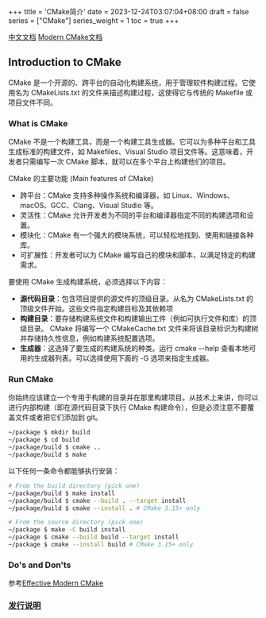 +++
title = 'CMake简介'
date = 2023-12-24T03:07:04+08:00
draft = false
series = ["CMake"]
series_weight = 1
toc = true
+++

[中文文档](https://cmake-doc.readthedocs.io/zh-cn/latest/index.html#)
[Modern CMake文档](https://modern-cmake-cn.github.io/Modern-CMake-zh_CN/)
## Introduction to CMake
CMake 是一个开源的、跨平台的自动化构建系统，用于管理软件构建过程。它使用名为 CMakeLists.txt 的文件来描述构建过程，这使得它与传统的 Makefile 或项目文件不同。

### What is CMake
CMake 不是一个构建工具，而是一个构建工具生成器。它可以为多种平台和工具生成标准的构建文件，如 Makefiles、Visual Studio 项目文件等。这意味着，开发者只需编写一次 CMake 脚本，就可以在多个平台上构建他们的项目。

CMake 的主要功能 (Main features of CMake)
- 跨平台：CMake 支持多种操作系统和编译器，如 Linux、Windows、macOS、GCC、Clang、Visual Studio 等。
- 灵活性：CMake 允许开发者为不同的平台和编译器指定不同的构建选项和设置。
- 模块化：CMake 有一个强大的模块系统，可以轻松地找到、使用和链接各种库。
- 可扩展性：开发者可以为 CMake 编写自己的模块和脚本，以满足特定的构建需求。

要使用 CMake 生成构建系统，必须选择以下内容：

- **源代码目录**：包含项目提供的源文件的顶级目录。从名为 CMakeLists.txt 的顶级文件开始。这些文件指定构建目标及其依赖项
- **构建目录**：要存储构建系统文件和构建输出工件（例如可执行文件和库）的顶级目录。 CMake 将编写一个 CMakeCache.txt 文件来将该目录标识为构建树并存储持久性信息，例如构建系统配置选项。
- **生成器**：这选择了要生成的构建系统的种类。运行 cmake --help 查看本地可用的生成器列表。可以选择使用下面的 -G 选项来指定生成器。

### Run CMake
你始终应该建立一个专用于构建的目录并在那里构建项目。从技术上来讲，你可以进行内部构建（即在源代码目录下执行 CMake 构建命令），但是必须注意不要覆盖文件或者把它们添加到 git。

```bash
~/package $ mkdir build
~/package $ cd build
~/package/build $ cmake ..
~/package/build $ make
```
以下任何一条命令都能够执行安装：
```bash
# From the build directory (pick one)
~/package/build $ make install
~/package/build $ cmake --build . --target install
~/package/build $ cmake --install . # CMake 3.15+ only

# From the source directory (pick one)
~/package $ make -C build install
~/package $ cmake --build build --target install
~/package $ cmake --install build # CMake 3.15+ only
```

### Do's and Don'ts 
参考[Effective Modern CMake](https://gist.github.com/mbinna/c61dbb39bca0e4fb7d1f73b0d66a4fd1)

### [发行说明](https://cmake-doc.readthedocs.io/zh-cn/latest/release/index.html)

